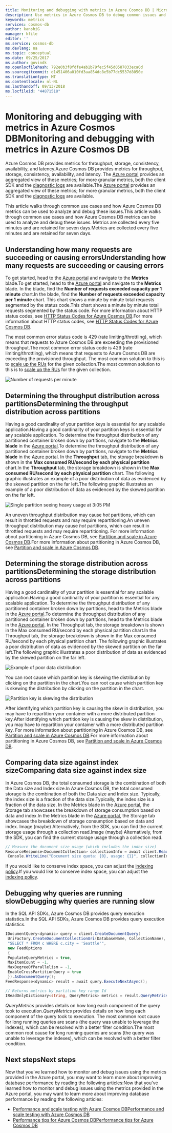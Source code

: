 ```yaml
---
title: Monitoring and debugging with metrics in Azure Cosmos DB | Microsoft Docs
description: Use metrics in Azure Cosmos DB to debug common issues and monitor the database.
keywords: metrics
services: cosmos-db
author: kanshiG
manager: kfile
editor: ''
ms.service: cosmos-db
ms.devlang: na
ms.topic: conceptual
ms.date: 09/25/2017
ms.author: govindk
ms.openlocfilehash: 792e0b3f8fdfe4ab1b79fec5f45d0587033eca0d
ms.sourcegitcommit: d1451406a010fd3aa854dc8e5b77dc5537d8050e
ms.translationtype: MT
ms.contentlocale: nl-NL
ms.lasthandoff: 09/13/2018
ms.locfileid: "44871518"
---
```

# <a name="monitoring-and-debugging-with-metrics-in-azure-cosmos-db"></a><span data-ttu-id="91c66-104">Monitoring and debugging with metrics in Azure Cosmos DB</span><span class="sxs-lookup"><span data-stu-id="91c66-104">Monitoring and debugging with metrics in Azure Cosmos DB</span></span>

<span data-ttu-id="91c66-105">Azure Cosmos DB provides metrics for throughput, storage, consistency, availability, and latency.</span><span class="sxs-lookup"><span data-stu-id="91c66-105">Azure Cosmos DB provides metrics for throughput, storage, consistency, availability, and latency.</span></span> <span data-ttu-id="91c66-106">The [Azure portal](https://portal.azure.com) provides an aggregated view of these metrics; for more granular metrics, both the client SDK and the [diagnostic logs](./logging.md) are available.</span><span class="sxs-lookup"><span data-stu-id="91c66-106">The [Azure portal](https://portal.azure.com) provides an aggregated view of these metrics; for more granular metrics, both the client SDK and the [diagnostic logs](./logging.md) are available.</span></span>

<span data-ttu-id="91c66-107">This article walks through common use cases and how Azure Cosmos DB metrics can be used to analyze and debug these issues.</span><span class="sxs-lookup"><span data-stu-id="91c66-107">This article walks through common use cases and how Azure Cosmos DB metrics can be used to analyze and debug these issues.</span></span> <span data-ttu-id="91c66-108">Metrics are collected every five minutes and are retained for seven days.</span><span class="sxs-lookup"><span data-stu-id="91c66-108">Metrics are collected every five minutes and are retained for seven days.</span></span>

## <a name="understanding-how-many-requests-are-succeeding-or-causing-errors"></a><span data-ttu-id="91c66-109">Understanding how many requests are succeeding or causing errors</span><span class="sxs-lookup"><span data-stu-id="91c66-109">Understanding how many requests are succeeding or causing errors</span></span>

<span data-ttu-id="91c66-110">To get started, head to the [Azure portal](https://portal.azure.com) and navigate to the **Metrics** blade.</span><span class="sxs-lookup"><span data-stu-id="91c66-110">To get started, head to the [Azure portal](https://portal.azure.com) and navigate to the **Metrics** blade.</span></span> <span data-ttu-id="91c66-111">In the blade, find the **Number of requests exceeded capacity per 1 minute** chart.</span><span class="sxs-lookup"><span data-stu-id="91c66-111">In the blade, find the **Number of requests exceeded capacity per 1 minute** chart.</span></span> <span data-ttu-id="91c66-112">This chart shows a minute by minute total requests segmented by the status code.</span><span class="sxs-lookup"><span data-stu-id="91c66-112">This chart shows a minute by minute total requests segmented by the status code.</span></span> <span data-ttu-id="91c66-113">For more information about HTTP status codes, see [HTTP Status Codes for Azure Cosmos DB](https://docs.microsoft.com/rest/api/cosmos-db/http-status-codes-for-cosmosdb).</span><span class="sxs-lookup"><span data-stu-id="91c66-113">For more information about HTTP status codes, see [HTTP Status Codes for Azure Cosmos DB](https://docs.microsoft.com/rest/api/cosmos-db/http-status-codes-for-cosmosdb).</span></span>

<span data-ttu-id="91c66-114">The most common error status code is 429 (rate limiting/throttling), which means that requests to Azure Cosmos DB are exceeding the provisioned throughput.</span><span class="sxs-lookup"><span data-stu-id="91c66-114">The most common error status code is 429 (rate limiting/throttling), which means that requests to Azure Cosmos DB are exceeding the provisioned throughput.</span></span> <span data-ttu-id="91c66-115">The most common solution to this is to [scale up the RUs](./set-throughput.md) for the given collection.</span><span class="sxs-lookup"><span data-stu-id="91c66-115">The most common solution to this is to [scale up the RUs](./set-throughput.md) for the given collection.</span></span>

![Number of requests per minute](media/use-metrics/metrics-12.png)

## <a name="determining-the-throughput-distribution-across-partitions"></a><span data-ttu-id="91c66-117">Determining the throughput distribution across partitions</span><span class="sxs-lookup"><span data-stu-id="91c66-117">Determining the throughput distribution across partitions</span></span>

<span data-ttu-id="91c66-118">Having a good cardinality of your partition keys is essential for any scalable application.</span><span class="sxs-lookup"><span data-stu-id="91c66-118">Having a good cardinality of your partition keys is essential for any scalable application.</span></span> <span data-ttu-id="91c66-119">To determine the throughput distribution of any partitioned container broken down by partitions, navigate to the **Metrics blade** in the [Azure portal](https://portal.azure.com).</span><span class="sxs-lookup"><span data-stu-id="91c66-119">To determine the throughput distribution of any partitioned container broken down by partitions, navigate to the **Metrics blade** in the [Azure portal](https://portal.azure.com).</span></span> <span data-ttu-id="91c66-120">In the **Throughput** tab, the storage breakdown is shown in the **Max consumed RU/second by each physical partition** chart.</span><span class="sxs-lookup"><span data-stu-id="91c66-120">In the **Throughput** tab, the storage breakdown is shown in the **Max consumed RU/second by each physical partition** chart.</span></span> <span data-ttu-id="91c66-121">The following graphic illustrates an example of a poor distribution of data as evidenced by the skewed partition on the far left.</span><span class="sxs-lookup"><span data-stu-id="91c66-121">The following graphic illustrates an example of a poor distribution of data as evidenced by the skewed partition on the far left.</span></span> 

![Single partition seeing heavy usage at 3:05 PM](media/use-metrics/metrics-17.png)

<span data-ttu-id="91c66-123">An uneven throughput distribution may cause *hot* partitions, which can result in throttled requests and may require repartitioning.</span><span class="sxs-lookup"><span data-stu-id="91c66-123">An uneven throughput distribution may cause *hot* partitions, which can result in throttled requests and may require repartitioning.</span></span> <span data-ttu-id="91c66-124">For more information about partitioning in Azure Cosmos DB, see [Partition and scale in Azure Cosmos DB](./partition-data.md).</span><span class="sxs-lookup"><span data-stu-id="91c66-124">For more information about partitioning in Azure Cosmos DB, see [Partition and scale in Azure Cosmos DB](./partition-data.md).</span></span>

## <a name="determining-the-storage-distribution-across-partitions"></a><span data-ttu-id="91c66-125">Determining the storage distribution across partitions</span><span class="sxs-lookup"><span data-stu-id="91c66-125">Determining the storage distribution across partitions</span></span>

<span data-ttu-id="91c66-126">Having a good cardinality of your partition is essential for any scalable application.</span><span class="sxs-lookup"><span data-stu-id="91c66-126">Having a good cardinality of your partition is essential for any scalable application.</span></span> <span data-ttu-id="91c66-127">To determine the throughput distribution of any partitioned container broken down by partitions, head to the Metrics blade in the [Azure portal](https://portal.azure.com).</span><span class="sxs-lookup"><span data-stu-id="91c66-127">To determine the throughput distribution of any partitioned container broken down by partitions, head to the Metrics blade in the [Azure portal](https://portal.azure.com).</span></span> <span data-ttu-id="91c66-128">In the Throughput tab, the storage breakdown is shown in the Max consumed RU/second by each physical partition chart.</span><span class="sxs-lookup"><span data-stu-id="91c66-128">In the Throughput tab, the storage breakdown is shown in the Max consumed RU/second by each physical partition chart.</span></span> <span data-ttu-id="91c66-129">The following graphic illustrates a poor distribution of data as evidenced by the skewed partition on the far left.</span><span class="sxs-lookup"><span data-stu-id="91c66-129">The following graphic illustrates a poor distribution of data as evidenced by the skewed partition on the far left.</span></span> 

![Example of poor data distribution](media/use-metrics/metrics-07.png)

<span data-ttu-id="91c66-131">You can root cause which partition key is skewing the distribution by clicking on the partition in the chart.</span><span class="sxs-lookup"><span data-stu-id="91c66-131">You can root cause which partition key is skewing the distribution by clicking on the partition in the chart.</span></span> 

![Partition key is skewing the distribution](media/use-metrics/metrics-05.png)

<span data-ttu-id="91c66-133">After identifying which partition key is causing the skew in distribution, you may have to repartition your container with a more distributed partition key.</span><span class="sxs-lookup"><span data-stu-id="91c66-133">After identifying which partition key is causing the skew in distribution, you may have to repartition your container with a more distributed partition key.</span></span> <span data-ttu-id="91c66-134">For more information about partitioning in Azure Cosmos DB, see [Partition and scale in Azure Cosmos DB](./partition-data.md).</span><span class="sxs-lookup"><span data-stu-id="91c66-134">For more information about partitioning in Azure Cosmos DB, see [Partition and scale in Azure Cosmos DB](./partition-data.md).</span></span>

## <a name="comparing-data-size-against-index-size"></a><span data-ttu-id="91c66-135">Comparing data size against index size</span><span class="sxs-lookup"><span data-stu-id="91c66-135">Comparing data size against index size</span></span>

<span data-ttu-id="91c66-136">In Azure Cosmos DB, the total consumed storage is the combination of both the Data size and Index size.</span><span class="sxs-lookup"><span data-stu-id="91c66-136">In Azure Cosmos DB, the total consumed storage is the combination of both the Data size and Index size.</span></span> <span data-ttu-id="91c66-137">Typically, the index size is a fraction of the data size.</span><span class="sxs-lookup"><span data-stu-id="91c66-137">Typically, the index size is a fraction of the data size.</span></span> <span data-ttu-id="91c66-138">In the Metrics blade in the [Azure portal](https://portal.azure.com), the Storage tab showcases the breakdown of storage consumption based on data and index.</span><span class="sxs-lookup"><span data-stu-id="91c66-138">In the Metrics blade in the [Azure portal](https://portal.azure.com), the Storage tab showcases the breakdown of storage consumption based on data and index.</span></span> <span data-ttu-id="91c66-139">Image (maybe) Alternatively, from the SDK, you can find the current storage usage through a collection read.</span><span class="sxs-lookup"><span data-stu-id="91c66-139">Image (maybe) Alternatively, from the SDK, you can find the current storage usage through a collection read.</span></span>
```csharp
// Measure the document size usage (which includes the index size)  
ResourceResponse<DocumentCollection> collectionInfo = await client.ReadDocumentCollectionAsync(UriFactory.CreateDocumentCollectionUri("db", "coll")); 
 Console.WriteLine("Document size quota: {0}, usage: {1}", collectionInfo.DocumentQuota, collectionInfo.DocumentUsage);
``` 
<span data-ttu-id="91c66-140">If you would like to conserve index space, you can adjust the [indexing policy](./indexing-policies.md).</span><span class="sxs-lookup"><span data-stu-id="91c66-140">If you would like to conserve index space, you can adjust the [indexing policy](./indexing-policies.md).</span></span>

## <a name="debugging-why-queries-are-running-slow"></a><span data-ttu-id="91c66-141">Debugging why queries are running slow</span><span class="sxs-lookup"><span data-stu-id="91c66-141">Debugging why queries are running slow</span></span>

<span data-ttu-id="91c66-142">In the SQL API SDKs, Azure Cosmos DB provides query execution statistics.</span><span class="sxs-lookup"><span data-stu-id="91c66-142">In the SQL API SDKs, Azure Cosmos DB provides query execution statistics.</span></span> 

```csharp
IDocumentQuery<dynamic> query = client.CreateDocumentQuery(
 UriFactory.CreateDocumentCollectionUri(DatabaseName, CollectionName), 
 "SELECT * FROM c WHERE c.city = 'Seattle'", 
 new FeedOptions 
 { 
 PopulateQueryMetrics = true, 
 MaxItemCount = -1, 
 MaxDegreeOfParallelism = -1, 
 EnableCrossPartitionQuery = true 
 }).AsDocumentQuery();
FeedResponse<dynamic> result = await query.ExecuteNextAsync();

// Returns metrics by partition key range Id 
IReadOnlyDictionary<string, QueryMetrics> metrics = result.QueryMetrics;
```

<span data-ttu-id="91c66-143">*QueryMetrics* provides details on how long each component of the query took to execution.</span><span class="sxs-lookup"><span data-stu-id="91c66-143">*QueryMetrics* provides details on how long each component of the query took to execution.</span></span> <span data-ttu-id="91c66-144">The most common root cause for long running queries are scans (the query was unable to leverage the indexes), which can be resolved with a better filter condition.</span><span class="sxs-lookup"><span data-stu-id="91c66-144">The most common root cause for long running queries are scans (the query was unable to leverage the indexes), which can be resolved with a better filter condition.</span></span>

## <a name="next-steps"></a><span data-ttu-id="91c66-145">Next steps</span><span class="sxs-lookup"><span data-stu-id="91c66-145">Next steps</span></span>

<span data-ttu-id="91c66-146">Now that you've learned how to monitor and debug issues using the metrics provided in the Azure portal, you may want to learn more about improving database performance by reading the following articles:</span><span class="sxs-lookup"><span data-stu-id="91c66-146">Now that you've learned how to monitor and debug issues using the metrics provided in the Azure portal, you may want to learn more about improving database performance by reading the following articles:</span></span>

* [<span data-ttu-id="91c66-147">Performance and scale testing with Azure Cosmos DB</span><span class="sxs-lookup"><span data-stu-id="91c66-147">Performance and scale testing with Azure Cosmos DB</span></span>](performance-testing.md)
* [<span data-ttu-id="91c66-148">Performance tips for Azure Cosmos DB</span><span class="sxs-lookup"><span data-stu-id="91c66-148">Performance tips for Azure Cosmos DB</span></span>](performance-tips.md)
